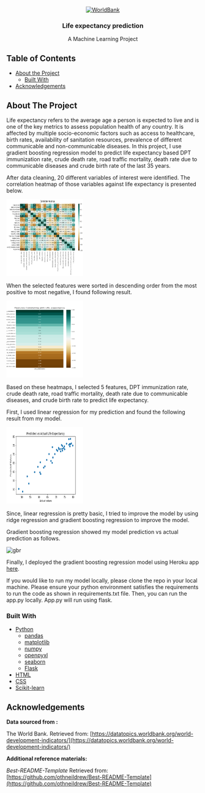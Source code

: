 <!---Project Logo -->
<br />
<p align="center">
  <a href=>
    <img src="https://www.worldbank.org/content/dam/wbr/logo/logo-wb-header-en.svg" alt="WorldBank" width="200" height="200">
  </a>

  <h3 align="center">Life expectancy prediction</h3>
  <p align="center">
    A Machine Learning Project
    <br />
</p>
</p>


<!-- TABLE OF CONTENTS -->
## Table of Contents

* [About the Project](#about-the-project)
  * [Built With](#built-with)
* [Acknowledgements](#acknowledgements)


<!-- ABOUT THE PROJECT -->
## About The Project
Life expectancy refers to the average age a person is expected to live and is one of the key metrics to assess population health of any country.
It is affected by multiple socio-economic factors such as access to healthcare, birth rates, availability of sanitation resources, prevalence of
different communicable and non-communicable diseases.
In this project, I use gradient boosting regression model to predict life expectancy based DPT immunization rate, crude death rate,
road traffic mortality, death rate due to communicable diseases and crude birth rate of the last 35 years.
 
After data cleaning, 20 different variables of interest were identified. The correlation heatmap of those variables against life expectancy is presented below.  

<img src="static/images/heatmap.png" alt="heatmap" width="200" height="200">

When the selected features were sorted in descending order from the most positive to most negative, I found following result.

<img src="static/images/correlations.png" alt="WorldBank" width="200" height="200">

Based on these heatmaps, I selected 5 features, DPT immunization rate, crude death rate, road traffic mortality, death rate due to communicable diseases, and crude birth rate to predict life expectancy. 

First, I used linear regression for my prediction and found the following result from my model.

<img src="static/images/predictionlr.png" alt="linearreg" width="200" height="200">

Since, linear regression is pretty basic, I tried to improve the model by using ridge regression and gradient boosting regression to improve the model. 

Gradient boosting regression showed my model prediction vs actual prediction as follows.

<img src="static/images/heatmappredictiongbr.png" alt="gbr" width="200" height="200">

Finally, I deployed the gradient boosting regression model using Heroku app [here](https://sd-life-expectancy.herokuapp.com/predict).

If you would like to run my model locally, please clone the repo in your local machine. Please ensure your python environment satisfies the requirements to run the code as shown in requirements.txt file. 
Then, you can run the app.py locally. App.py will run using flask. 

### Built With
* [Python](https://www.python.org/about/)
  * [pandas](https://pandas.pydata.org/pandas-docs/stable/getting_started/index.html)
  * [matplotlib](https://matplotlib.org/3.3.3/contents.html)
  * [numpy](https://numpy.org/doc/)
  * [openpyxl](https://openpyxl.readthedocs.io/en/stable/)
  * [seaborn](https://seaborn.pydata.org/)
  * [Flask](https://flask-doc.readthedocs.io/en/latest/)
* [HTML](https://developer.mozilla.org/en-US/docs/Web/HTML)
* [CSS](https://developer.mozilla.org/en-US/docs/Web/CSS#:~:text=Cascading%20Style%20Sheets%20%28CSS%29%20is%20a%20stylesheet%20language,on%20paper%2C%20in%20speech%2C%20or%20on%20other%20media.)
* [Scikit-learn](https://scikit-learn.org/stable/)


<!-- ACKNOWLEDGEMENTS -->
## Acknowledgements

**Data sourced from :**

The World Bank. Retrieved from: [https://datatopics.worldbank.org/world-development-indicators/](https://datatopics.worldbank.org/world-development-indicators/)

**Additional reference materials:**

_Best-README-Template_ Retrieved from: [https://github.com/othneildrew/Best-README-Template](https://github.com/othneildrew/Best-README-Template)

